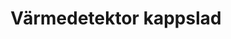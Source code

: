 ---
title: 'Värmedetektor kappslad'
symbol_image: 'symbols/bl/04.svg'
weight: 4
card: true
card_color: 'bg-symbol-red'
---